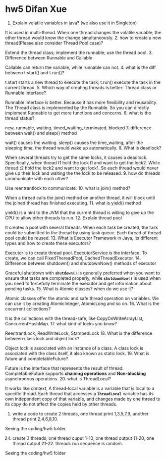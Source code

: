 # hw5 Difan Xue

1. Explain volatile variables in java? (we also use it in Singleton)

It is used in multi-thread. When one thread changes the volatile variable, the other thread would know the change simultaneously.
2. how to create a new thread(Please also consider Thread Pool case)?

Extend the thread class; implement the runnable; use the thread pool.
3. Difference between Runnable and Callable

Callable can return the variable, while runnable can not.
4. what is the diff between t.start() and t.run()?

t.start starts a new thread to execute the task; t.run() execute the task in the current thread.
5. Which way of creating threads is better: Thread class or Runnable interface?

Runnable interface is better. Because it has more flexibility and reusability. The Thread class is implemented by the Runnable. So you can directly implement Runnable to get more functions and concerns. 
6. what is the thread status?

new, runnable, waiting, timed_waiting, terminated, blocked
7. difference between wait() and sleep() method

wait() causes the waiting. sleep() causes the time_waiting, after the sleeping time, the thread would wake up automatically.
8. What is deadlock?

When several threads try to get the same locks, it causes a deadlock. Specifically, when thread t1 hold the lock l1 and want to get the lock2. While thread t2 hold the lock2 and want to get lock1. So each thread would never give up their lock and waiting the the lock to be released.
9. how do threads communicate with each other?

Use reentrantlock to communicate.
10. what is join() method?

When a thread calls the join() method on another thread, it will block until the joined thread has finished executing.
11. what is yield() method

yield() is a hint to the JVM that the current thread is willing to give up the CPU to allow other threads to run.
12. Explain thread pool

It creates a pool with several threads. When each task be created, the task could be submitted to the thread by using task queue. Each thread of thread pool could be reused.
13. What is Executor Framework in Java, its different types and how to create these
executors?

Executor is to create thread pool. ExecutorService is the interface. To create, we can call FixedThereadPool,  CachedThreadExecutor.
14. Difference between shutdown() and shutdownNow() methods of executor

Graceful shutdown with **`shutdown()`** is generally preferred when you want to ensure that tasks are completed properly, while **`shutdownNow()`** is used when you need to forcefully terminate the executor and get information about pending tasks.
15. What is Atomic classes? when do we use it?

Atomic classes offer the atomic and safe thread operation on variables. We can use it by creating AtomicInteger, AtomicLong and so on.
16. What is the cocurrent collections?

It is the collections with the thread-safe, like CopyOnWriteArrayList, ConcurrentHashMap.
17. what kind of locks you know?

ReentrantLock, ReadWriteLock, StampedLock
18. What is the difference between class lock and object lock?

Object lock is associated with an instance of a class. A class lock is associated with the class itself, it also known as static lock.
19. What is future and completableFuture?

Future is the interface that represents the result of thread. CompletableFuture supports **chaining operations** and **Non-blocking** asynchronous operations.
20. what is ThreadLocal?

It works like context, A thread-local variable is a variable that is local to a specific thread. Each thread that accesses a **`ThreadLocal`** variable has its own independent copy of that variable, and changes made by one thread to its copy do not affect the copies held by other threads.

1. write a code to create 2 threads, one thread print 1,3,5,7,9, another thread print 2,4,6,8,10. 

Seeing the coding/hw5 folder

24. create 3 threads, one thread ouput 1-10, one thread output 11-20, one thread output 21-22. threads run sequence is random.

Seeing the coding/hw5 folder